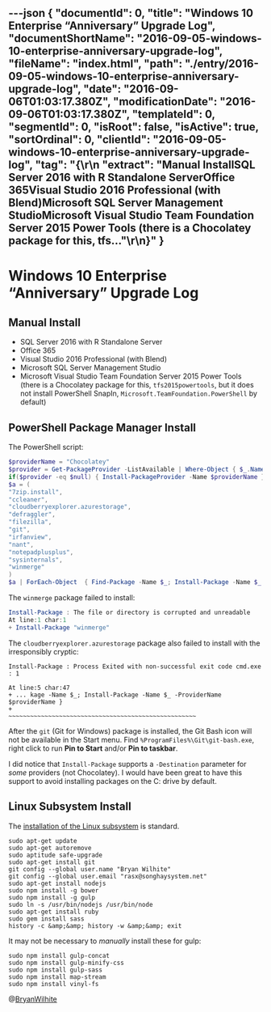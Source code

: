 ---json
{
  "documentId": 0,
  "title": "Windows 10 Enterprise “Anniversary” Upgrade Log",
  "documentShortName": "2016-09-05-windows-10-enterprise-anniversary-upgrade-log",
  "fileName": "index.html",
  "path": "./entry/2016-09-05-windows-10-enterprise-anniversary-upgrade-log",
  "date": "2016-09-06T01:03:17.380Z",
  "modificationDate": "2016-09-06T01:03:17.380Z",
  "templateId": 0,
  "segmentId": 0,
  "isRoot": false,
  "isActive": true,
  "sortOrdinal": 0,
  "clientId": "2016-09-05-windows-10-enterprise-anniversary-upgrade-log",
  "tag": "{\r\n  \"extract\": \"Manual InstallSQL Server 2016 with R Standalone ServerOffice 365Visual Studio 2016 Professional (with Blend)Microsoft SQL Server Management StudioMicrosoft Visual Studio Team Foundation Server 2015 Power Tools (there is a Chocolatey package for this, tfs...\"\r\n}"
}
---

# Windows 10 Enterprise “Anniversary” Upgrade Log

## Manual Install

* SQL Server 2016 with R Standalone Server
* Office 365
* Visual Studio 2016 Professional (with Blend)
* Microsoft SQL Server Management Studio
* Microsoft Visual Studio Team Foundation Server 2015 Power Tools (there is a Chocolatey package for this, `tfs2015powertools`, but it does not install PowerShell SnapIn, `Microsoft.TeamFoundation.PowerShell` by default)

## PowerShell Package Manager Install

The PowerShell script:

```powershell
$providerName = "Chocolatey"
$provider = Get-PackageProvider -ListAvailable | Where-Object { $_.Name -eq $providerName }
if($provider -eq $null) { Install-PackageProvider -Name $providerName }
$a = (
"7zip.install",
"ccleaner",
"cloudberryexplorer.azurestorage",
"defraggler",
"filezilla",
"git",
"irfanview",
"nant",
"notepadplusplus",
"sysinternals",
"winmerge"
)
$a | ForEach-Object  { Find-Package -Name $_; Install-Package -Name $_ -ProviderName $providerName }
```

The `winmerge` package failed to install:

```powershell
Install-Package : The file or directory is corrupted and unreadable
At line:1 char:1
+ Install-Package "winmerge"
```

The `cloudberryexplorer.azurestorage` package also failed to install with the irresponsibly cryptic:

```console
Install-Package : Process Exited with non-successful exit code cmd.exe : 1

At line:5 char:47
+ ... kage -Name $_; Install-Package -Name $_ -ProviderName $providerName }
+                    ~~~~~~~~~~~~~~~~~~~~~~~~~~~~~~~~~~~~~~~~~~~~~~~~~~~~
```

After the `git` (Git for Windows) package is installed, the Git Bash icon will not be available in the Start menu. Find `%ProgramFiles%\Git\git-bash.exe`, right click to run **Pin to Start** and/or **Pin to taskbar**.

I did notice that `Install-Package` supports a `-Destination` parameter for *some* providers (not Chocolatey). I would have been great to have this support to avoid installing packages on the C: drive by default.

## Linux Subsystem Install

The [installation of the Linux subsystem](http://www.howtogeek.com/249966/how-to-install-and-use-the-linux-bash-shell-on-windows-10/) is standard.

```console
sudo apt-get update
sudo apt-get autoremove
sudo aptitude safe-upgrade
sudo apt-get install git
git config --global user.name "Bryan Wilhite"
git config --global user.email "rasx@songhaysystem.net"
sudo apt-get install nodejs
sudo npm install -g bower
sudo npm install -g gulp
sudo ln -s /usr/bin/nodejs /usr/bin/node
sudo apt-get install ruby
sudo gem install sass
history -c &amp;&amp; history -w &amp;&amp; exit
```

It may not be necessary to *manually* install these for gulp:

```console
sudo npm install gulp-concat
sudo npm install gulp-minify-css
sudo npm install gulp-sass
sudo npm install map-stream
sudo npm install vinyl-fs
```

@[BryanWilhite](https://twitter.com/BryanWilhite)
